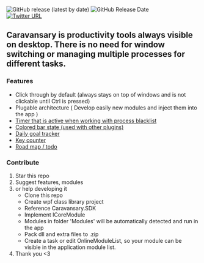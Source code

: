 
![GitHub release (latest by date)](https://img.shields.io/github/v/release/robertjaskowski/Caravansary?color=%23&style=for-the-badge)
![GitHub Release Date](https://img.shields.io/github/release-date/robertjaskowski/caravansary?style=for-the-badge)
<br>
[![Twitter URL](https://img.shields.io/twitter/url/https/twitter.com/fold_left.svg?style=social&label=Follow)](https://twitter.com/intent/follow?screen_name=rjjaskowski)

## **Caravansary** is productivity tools always visible on desktop. There is no need for window switching or managing multiple processes for different tasks.

### Features 
- Click through by default (always stays on top of windows and is not clickable until Ctrl is pressed)
- Plugable architecture ( Develop easily new modules and inject them into the app )
- [Timer that is active when working with process blacklist](https://github.com/RobertJaskowski/ActiveTimer)
- [Colored bar state (used with other plugins)](https://github.com/RobertJaskowski/MainBar)
- [Daily goal tracker](https://github.com/RobertJaskowski/DailyGoal)
- [Key counter](https://github.com/RobertJaskowski/KeyCounter)
- [Road map / todo](https://github.com/RobertJaskowski/RoadMap)


### Contribute
1. Star this repo
2. Suggest features, modules 
3. or help developing it
   - Clone this repo
   - Create wpf class library project
   - Reference Caravansary.SDK
   - Implement ICoreModule
   - Modules in folder 'Modules' will be automatically detected and run in the app
   - Pack dll and extra files to .zip
   - Create a task or edit OnlineModuleList, so your module can be visible in the application module list.
4. Thank you <3
